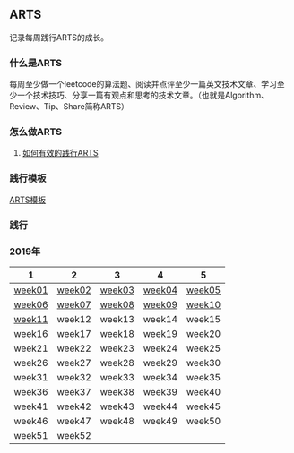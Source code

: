 ## ARTS
记录每周践行ARTS的成长。

### 什么是ARTS

每周至少做一个leetcode的算法题、阅读并点评至少一篇英文技术文章、学习至少一个技术技巧、分享一篇有观点和思考的技术文章。（也就是Algorithm、Review、Tip、Share简称ARTS）

### 怎么做ARTS
1. [如何有效的践行ARTS](https://mp.weixin.qq.com/s/1WrG1qt0rnN9Zqwh60SPig)

### 践行模板

[ARTS模板](./template.md)

### 践行

### 2019年

| 1                       | 2                       | 3                       | 4                       | 5                       |
| ----------------------- | ----------------------- | ----------------------- | ----------------------- | ----------------------- |
| [week01](./2019/week01) | [week02](./2019/week02) | [week03](./2019/week03) | [week04](./2019/week04) | [week05](./2019/week05) |
| [week06](./2019/week06) | [week07](./2019/week07) | [week08](./2019/week08) | [week09](./2019/week09) | [week10](./2019/week10) |
| [week11](./2019/week11)                  | week12                  | week13                  | week14                  | week15                  |
| week16                  | week17                  | week18                  | week19                  | week20                  |
| week21                  | week22                  | week23                  | week24                  | week25                  |
| week26                  | week27                  | week28                  | week29                  | week30                  |
| week31                  | week32                  | week33                  | week34                  | week35                  |
| week36                  | week37                  | week38                  | week39                  | week40                  |
| week41                  | week42                  | week43                  | week44                  | week45                  |
| week46                  | week47                  | week48                  | week49                  | week50                  |
| week51                  | week52                  |                         |                         |                         |
